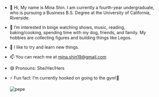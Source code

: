 - 👋 Hi, My name is Mina Shin. I am currently a fourth-year undergraduate, who is pursuing a Business B.S. Degree at the University of California, Riverside.
- 👀 I’m interested in binge watching shows, music, reading, baking/cooking, spending time with my dog, friends, and family. My hobbies are collecting figures and building things like Legos. 
- 🌱 I like to try and learn new things.
- 📫 You can reach me at mina.shin19@gmail.com
- 😄 Pronouns: She/Her/Hers
- ⚡ Fun fact: I’m currently hooked on going to the gym!💞️


   ![pepe](https://github.com/ricebucket19/ricebucket19/assets/167740729/86b423b7-b6a9-4463-bed3-80128b62fff0)
 

<!---
ricebucket19/ricebucket19 is a ✨ special ✨ repository because its `README.md` (this file) appears on your GitHub profile.
You can click the Preview link to take a look at your changes.
--->
